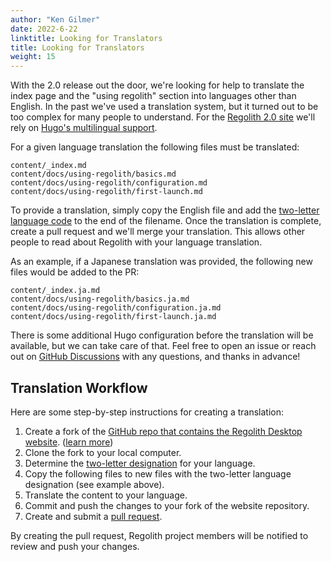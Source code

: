 ```yaml
---
author: "Ken Gilmer"
date: 2022-6-22
linktitle: Looking for Translators
title: Looking for Translators
weight: 15
---
```


With the 2.0 release out the door, we're looking for help to translate the index page and the "using regolith" section into languages other than English. In the past we've used a translation system, but it turned out to be too complex for many people to understand. For the [Regolith 2.0 site](https://github.com/regolith-linux/regolith-desktop-website) we'll rely on [Hugo's multilingual support](https://gohugo.io/content-management/multilingual/).

For a given language translation the following files must be translated:

```
content/_index.md
content/docs/using-regolith/basics.md
content/docs/using-regolith/configuration.md
content/docs/using-regolith/first-launch.md
```

To provide a translation, simply copy the English file and add the [two-letter language code](https://lingohub.com/academy/best-practices/iso-639-1-list) to the end of the filename.  Once the translation is complete, create a pull request and we'll merge your translation.  This allows other people to read about Regolith with your language translation.

As an example, if a Japanese translation was provided, the following new files would be added to the PR:

```
content/_index.ja.md
content/docs/using-regolith/basics.ja.md
content/docs/using-regolith/configuration.ja.md
content/docs/using-regolith/first-launch.ja.md
```

There is some additional Hugo configuration before the translation will be available, but we can take care of that.  Feel free to open an issue or reach out on [GitHub Discussions](https://github.com/orgs/regolith-linux/discussions) with any questions, and thanks in advance!

## Translation Workflow

Here are some step-by-step instructions for creating a translation:

1. Create a fork of the [GitHub repo that contains the Regolith Desktop website](https://github.com/regolith-linux/regolith-desktop-website).  ([learn more](https://docs.github.com/en/get-started/quickstart/fork-a-repo))
2. Clone the fork to your local computer.
3. Determine the [two-letter designation](https://lingohub.com/academy/best-practices/iso-639-1-list) for your language.
4. Copy the following files to new files with the two-letter language designation (see example above).
5. Translate the content to your language.
6. Commit and push the changes to your fork of the website repository.
7. Create and submit a [pull request](https://docs.github.com/en/pull-requests/collaborating-with-pull-requests/proposing-changes-to-your-work-with-pull-requests/about-pull-requests).

By creating the pull request, Regolith project members will be notified to review and push your changes.